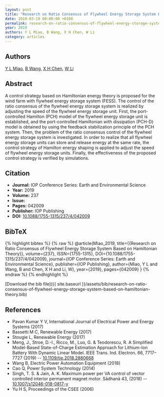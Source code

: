 ```yaml
---
layout: post
title: "Research on Ratio Consensus of Flywheel Energy Storage System Based on Hamiltonian Theory"
date: 2019-03-19 00:00:00 +0100
permalink: research-on-ratio-consensus-of-flywheel-energy-storage-system-based-on-hamiltonian-theory
year: 2019
authors: Y L Miao, B Wang, X H Chen, W Li
category: articles
---
```

 
## Authors
[Y L Miao](authors/y-l-miao), [B Wang](authors/b-wang), [X H Chen](authors/x-h-chen), [W Li](authors/w-li)
 
## Abstract
A control strategy based on Hamiltonian energy theory is proposed for the wind farm with flywheel energy storage system (FESS). The control of the ratio consensus of the flywheel energy storage system is realized by adjusting the speed of the flywheel energy storage unit. First, the port-controlled Hamilton (PCH) model of the flywheel energy storage unit is established, and the port-controlled Hamiltonian with dissipation (PCH-D) model is obtained by using the feedback stabilization principle of the PCH system. Then, the problem of the ratio consensus control of the flywheel energy storage system is investigated. In order to realize that all flywheel energy storage units can store and release energy at the same rate, the control strategy of Hamilton energy shaping is applied to adjust the speed of flywheel energy storage units. Finally, the effectiveness of the proposed control strategy is verified by simulations.
 
## Citation
- **Journal:** IOP Conference Series: Earth and Environmental Science
- **Year:** 2019
- **Volume:** 237
- **Issue:** 
- **Pages:** 042009
- **Publisher:** IOP Publishing
- **DOI:** [10.1088/1755-1315/237/4/042009](https://doi.org/10.1088/1755-1315/237/4/042009)
 
## BibTeX
{% highlight bibtex %}
{% raw %}
@article{Miao_2019,
  title={{Research on Ratio Consensus of Flywheel Energy Storage System Based on Hamiltonian Theory}},
  volume={237},
  ISSN={1755-1315},
  DOI={10.1088/1755-1315/237/4/042009},
  journal={IOP Conference Series: Earth and Environmental Science},
  publisher={IOP Publishing},
  author={Miao, Y L and Wang, B and Chen, X H and Li, W},
  year={2019},
  pages={042009}
}
{% endraw %}
{% endhighlight %}
 
[Download the bib file]({{ site.baseurl }}/assets/bib/research-on-ratio-consensus-of-flywheel-energy-storage-system-based-on-hamiltonian-theory.bib)
 
## References
- Pavan Kumar Y V, International Journal of Electrical Power and Energy Systems (2017)
- Bassetti M C, Renewable Energy (2017)
- Stougie L, Renewable Energy (2017)
- Meng, J., Stroe, D.-I., Ricco, M., Luo, G. & Teodorescu, R. A Simplified Model-Based State-of-Charge Estimation Approach for Lithium-Ion Battery With Dynamic Linear Model. IEEE Trans. Ind. Electron. 66, 7717–7727 (2019) -- [10.1109/tie.2018.2880668](https://doi.org/10.1109/tie.2018.2880668)
- Wang B, Electric Power Automation Equipment (2018)
- Cao Q, Power System Technology (2014)
- Singh, T. S. & Jain, A. K. Maximum power per VA control of vector controlled interior permanent magnet motor. Sādhanā 43, (2018) -- [10.1007/s12046-018-0817-y](https://doi.org/10.1007/s12046-018-0817-y)
- Yu H S, Proceedings of the CSEE (2006)

